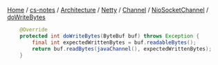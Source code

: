 [Home](https://mengxianbin.github.io) /
[cs-notes](https://mengxianbin.github.io/cs-notes/site) /
[Architecture](https://mengxianbin.github.io/cs-notes/site/Architecture) /
[Netty](https://mengxianbin.github.io/cs-notes/site/Architecture/Netty) /
[Channel](https://mengxianbin.github.io/cs-notes/site/Architecture/Netty/Channel) /
[NioSocketChannel](https://mengxianbin.github.io/cs-notes/site/Architecture/Netty/Channel/NioSocketChannel) /
[doWriteBytes](https://mengxianbin.github.io/cs-notes/site/Architecture/Netty/Channel/NioSocketChannel/doWriteBytes)

```java
    @Override
    protected int doWriteBytes(ByteBuf buf) throws Exception {
        final int expectedWrittenBytes = buf.readableBytes();
        return buf.readBytes(javaChannel(), expectedWrittenBytes);
    }
```
